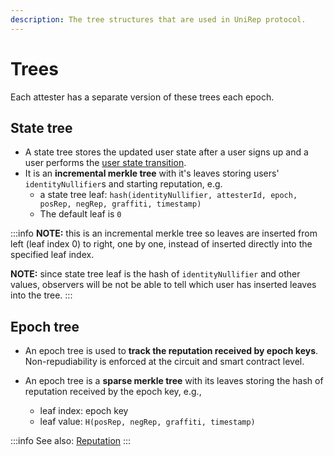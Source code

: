 ```yaml
---
description: The tree structures that are used in UniRep protocol.
---
```


# Trees

Each attester has a separate version of these trees each epoch.

## **State tree**

* A state tree stores the updated user state after a user signs up and a user performs the [user state transition](05-user-state-transition.md).
* It is an **incremental merkle tree** with it's leaves storing users' `identityNullifier`s and starting reputation, e.g.
  * a state tree leaf: `hash(identityNullifier, attesterId, epoch, posRep, negRep, graffiti, timestamp)`
  * The default leaf is `0`

:::info
**NOTE:** this is an incremental merkle tree so leaves are inserted from left (leaf index 0) to right, one by one, instead of inserted directly into the specified leaf index.

**NOTE:** since state tree leaf is the hash of `identityNullifier` and other values, observers will be not be able to tell which user has inserted leaves into the tree.
:::

## **Epoch tree**

* An epoch tree is used to **track the reputation received by epoch keys**. Non-repudiability is enforced at the circuit and smart contract level.

* An epoch tree is a **sparse merkle tree** with its leaves storing the hash of reputation received by the epoch key, e.g.,
  * leaf index: epoch key
  * leaf value: `H(posRep, negRep, graffiti, timestamp)`

:::info
See also: [Reputation](04-reputation.md)
:::
